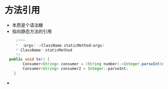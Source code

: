 # 方法引用

* 本质是个语法糖
* 指向静态方法的引用

```java
     /***
     * （args）->ClassName.staticMethod(args)
     * ClassName::staticMethod
     */
  public void te() {
        Consumer<String> consumer = (String number)->Integer.parseInt(number);
        Consumer<String> consumer2 = Integer::parseInt;
    }
```

* 


